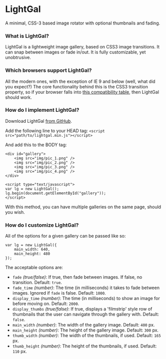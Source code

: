 LightGal
========

A minimal, CSS-3 based image rotator with optional thumbnails and fading.

### What is LightGal?
LightGal is a lightweight image gallery, based on CSS3 image transitions. It can snap between images or fade in/out. It is fully customizable, yet unobtrusive.

### Which browsers support LightGal?
All the modern ones, with the exception of IE 9 and below (well, what did you expect?)
The core functionality behind this is the CSS3 transition property, so if your browser falls into [this compatibility table](https://developer.mozilla.org/en-US/docs/CSS/Using_CSS_transitions#Browser_compatibility), then LightGal should work.

### How do I implement LightGal?

Download LightGal [from GitHub](https://github.com/calmcl1/LightGal).

Add the following line to your HEAD tag:
`<script src="path/to/lightgal.min.js"></script>`

And add this to the BODY tag:
```
<div id="gallery">
    <img src="img/pic_1.png" />
    <img src="img/pic_2.png" />
    <img src="img/pic_3.png" />
    <img src="img/pic_4.png" />
</div>

<script type="text/javascript">
var lg = new LightGal();
lg.begin(document.getElementById("gallery"));
</script>
```

With this method, you can have multiple galleries on the same page, should you wish.

### How do I customize LightGal?
All of the options for a given gallery can be passed like so:
```
var lg = new LightGal({
    main_width: 640,
    main_height: 480
});
```

The acceptable options are:
* `fade` *(true/false)*: If true, then fade between images. If false, no transition. Default: `true`.
* `fade_time` *(number)*: The time (in milliseconds) it takes to fade between images. Ignored if `fade` is false. Default: `1000`.
* `display_time` *(number)*: The time (in milliseconds) to show an image for before moving on. Default: `2000`.
* `display_thumbs` *(true/false)*: If true, displays a 'filmstrip' style row of thumbnails that the user can navigate through the gallery with. Default: `false`.
* `main_width` *(number)*: The width of the gallery image. Default: `400` px.
* `main_height` *(number)*: The height of the gallery image. Default: `300` px.
* `thumb_width` *(number)*: The width of the thumbnails, if used. Default: `165` px.
* `thumb_height` *(number)*: The height of the thumbnails, if used. Default: `110` px.